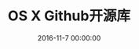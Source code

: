 ---
title: OS X Github开源库
categories:
  - OS X
tags:
  - OS X
  - github
  - 开源
  - UI
  - object-c
  - swift
date: 2016-11-7 00:00:00
layout: post_github
data_github: [
    {
        keywords: [UI],
        projects: [
            {
                user: "twitter",
                repo: "twui",
                description: "twitter的UI框架",
            },
            {
                user: "github",
                repo: "Rebel",
                description: "Cocoa framework for improving AppKit",
            },
            {
                user: "ButterKit",
                repo: "Butter",
                description: "Image-based customization of controls for various states<br/>
Block-based action handlers<br/>
Complete independence of cell-based controls<br/>
Customizable properties that would otherwise be hard to change",
            },
            {
                user: "Perspx",
                repo: "PXSourceList",
                description: "树形控件，基于NSOutlineView",
                imgs: [
                    "https://github.com/Perspx/PXSourceList/raw/master/Examples/Screenshots/PXSourceList-ViewBased-Example.png",
                ],
            },
            {
                user: "indragiek",
                repo: "INAppStoreWindow",
                description: "NSWindow 样式控制",
                imgs: [
                    "https://github.com/indragiek/INAppStoreWindow/raw/master/images/screenshot.png",
                ],
            },
        ]
    },
    {
        keywords: [列表],
        projects: [
            {
                user: "jwilling",
                repo: "JNWCollectionView",
                description: "NSCollectionView替代品",
                wiki: [
                    {
                        title: "布局库：NSCollectionViewHelpers",
                        link: "https://github.com/spilliams/NSCollectionViewHelpers"
                    }
                ],
                imgs: [
                    "https://camo.githubusercontent.com/e84993261d81d718c3632c6062c6cd0d0ab2c6e7/687474703a2f2f6a77696c6c696e672e636f6d2f73657276652f6769746875622f6a6e77636f6c6c656374696f6e766965772f7469746c652e706e67",
                ],
            },
            {
                user: "623637646",
                repo: "CNGridView",
                description: "NSCollectionView替代品",
                imgs: [
                    "https://camo.githubusercontent.com/7210e05434686d1bddcd387de506c8feed879302/68747470733a2f2f646c2e64726f70626f782e636f6d2f752f33343133333231362f576562496d616765732f4769746875622f434e47726964566965772d4578616d706c652e706e67",
                ],
            },
            {
                user: "iluuu1994",
                repo: "ITPullToRefreshScrollView",
                description: "NSScrollView 下拉刷新",
                imgs: [
                    "https://github.com/iluuu1994/ITPullToRefreshScrollView/raw/master/demo.gif",
                ],
            },
            {
                user: "adib",
                repo: "RefreshableScrollView",
                description: "NSScrollView 下拉刷新",
            },
        ]
    },
    {
        keywords: [进度条,菊花],
        projects: [
            {
                user: "danielmj",
                repo: "DJProgressHUD_OSX",
                imgs: [
                    "https://camo.githubusercontent.com/24b00dcaae14804e15fbaab885daa4d62de4a513/687474703a2f2f7777772e64616e6a2e636f2f7374617469632f696d616765732f444a50726f67726573734855442e706e67",
                ],
            },
            {
                user: "iluuu1994",
                repo: "ITProgressIndicator",
                imgs: [
                    "https://github.com/iluuu1994/ITProgressIndicator/raw/master/Demo.gif",
                ],
            },
            {
                user: "iluuu1994",
                repo: "ITProgressBar",
                imgs: [
                    "https://github.com/iluuu1994/ITProgressBar/raw/master/demo1.png",
                    "https://github.com/iluuu1994/ITProgressBar/raw/master/demo2.png",
                    "https://github.com/iluuu1994/ITProgressBar/raw/master/demo3.png",
                ],
            },
        ]
    },
    {
        keywords: [其他],
        projects: [
            {
                user: "sparkle-project",
                repo: "Sparkle",
                description: "软件更新框架",
                imgs: [
                    "https://github.com/sparkle-project/Sparkle/raw/master/Resources/Screenshot.png",
                ],
            },
        ]
    },
]
---